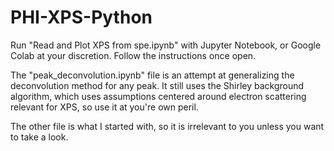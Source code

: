 # PHI-XPS-Python

Run "Read and Plot XPS from spe.ipynb" with Jupyter Notebook, or Google Colab at your discretion.
Follow the instructions once open.

The "peak_deconvolution.ipynb" file is an attempt at generalizing the deconvolution method for any peak. It still uses the Shirley background algorithm, which uses assumptions centered around electron scattering relevant for XPS, so use it at you're own peril.

The other file is what I started with, so it is irrelevant to you unless you want to take a look.
